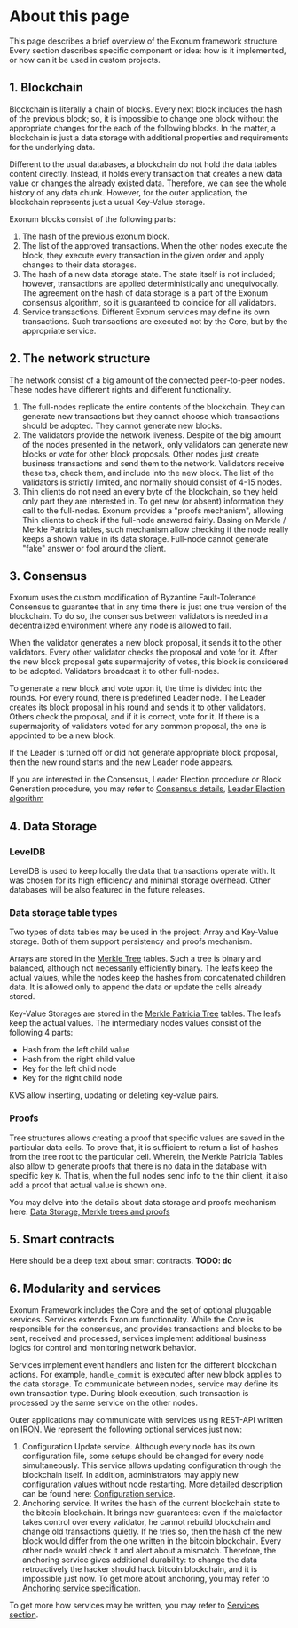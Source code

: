 # About this page

This page describes a brief overview of the Exonum framework structure.
Every section describes specific component or idea: how is it
implemented, or how can it be used in custom projects.

## 1. Blockchain

Blockchain is literally a chain of blocks. Every next block includes the
hash of the previous block; so, it is impossible to change one block
without the appropriate changes for the each of the following blocks. In
the matter, a blockchain is just a data storage with additional
properties and requirements for the underlying data.

Different to the usual databases, a blockchain do not hold the data
tables content directly. Instead, it holds every transaction that
creates a new data value or changes the already existed data. Therefore,
we can see the whole history of any data chunk. However, for the outer
application, the blockchain represents just a usual Key-Value storage.

Exonum blocks consist of the following parts:

1. The hash of the previous exonum block.
2. The list of the approved transactions. When the other nodes execute
  the block, they execute every transaction in the given order and apply
  changes to their data storages.
3. The hash of a new data storage state. The state itself is not
  included; however, transactions are applied deterministically and
  unequivocally. The agreement on the hash of data storage is a part of
  the Exonum consensus algorithm, so it is guaranteed to coincide for all
  validators.
4. Service transactions. Different Exonum services may define its own
  transactions. Such transactions are executed not by the Core, but by the
  appropriate service.

## 2. The network structure

The network consist of a big amount of the connected peer-to-peer nodes.
These nodes have different rights and different functionality.

1. The full-nodes replicate the entire contents of the blockchain. They
  can generate new transactions but they cannot choose which transactions
  should be adopted. They cannot generate new blocks.
2. The validators provide the network liveness. Despite of the big
  amount of the nodes presented in the network, only validators can
  generate new blocks or vote for other block proposals. Other nodes just
  create business transactions and send them to the network. Validators
  receive these txs, check them, and include into the new block. The list
  of the validators is strictly limited, and normally should consist of
  4-15 nodes.
3. Thin clients do not need an every byte of the blockchain, so they
  held only part they are interested in. To get new (or absent)
  information they call to the full-nodes. Exonum provides a "proofs
  mechanism", allowing Thin clients to check if the full-node answered
  fairly. Basing on Merkle / Merkle Patricia tables, such mechanism allow
  checking if the node really keeps a shown value in its data storage.
  Full-node cannot generate "fake" answer or fool around the client.

## 3. Consensus

Exonum uses the custom modification of Byzantine Fault-Tolerance
Consensus to guarantee that in any time there is just one true version
of the blockchain. To do so, the consensus between validators is needed
in a decentralized environment where any node is allowed to fail.

When the validator generates a new block proposal, it sends it to the
other validators. Every other validator checks the proposal and vote for
it. After the new block proposal gets supermajority of votes, this block
is considered to be adopted. Validators broadcast it to other
full-nodes.

To generate a new block and vote upon it, the time is divided into the
rounds. For every round, there is predefined Leader node. The Leader
creates its block proposal in his round and sends it to other
validators. Others check the proposal, and if it is correct, vote for
it. If there is a supermajority of validators voted for any common
proposal, the one is appointed to be a new block.

If the Leader is turned off or did not generate appropriate block
proposal, then the new round starts and the new Leader node appears.

If you are interested in the Consensus, Leader Election procedure or
Block Generation procedure, you may refer to [Consensus
details](../advanced/consensus/consensus), [Leader Election
algorithm](../advanced/consensus/leader-election)

## 4. Data Storage

### LevelDB

LevelDB is used to keep locally the data that transactions operate with.
It was chosen for its high efficiency and minimal storage overhead.
Other databases will be also featured in the future releases.

### Data storage table types

Two types of data tables may be used in the project: Array and Key-Value
storage. Both of them support persistency and proofs mechanism.

Arrays are stored in the [Merkle Tree](../advanced/merkle-index) tables.
Such a tree is binary and balanced, although not necessarily efficiently
binary. The leafs keep the actual values, while the nodes keep the
hashes from concatenated children data. It is allowed only to append the
data or update the cells already stored.

Key-Value Storages are stored in the [Merkle Patricia
Tree](../advanced/merkle-patricia-index) tables. The leafs keep the
actual values. The intermediary nodes values consist of the following 4
parts:

- Hash from the left child value
- Hash from the right child value
- Key for the left child node
- Key for the right child node

KVS allow inserting, updating or deleting key-value pairs.

### Proofs

Tree structures allows creating a proof that specific values are saved
in the particular data cells. To prove that, it is sufficient to return
a list of hashes from the tree root to the particular cell. Wherein, the
Merkle Patricia Tables also allow to generate proofs that there is no
data in the database with specific key `K`. That is, when the full nodes
send info to the thin client, it also add a proof that actual value is
shown one.

You may delve into the details about data storage and proofs mechanism
here: [Data Storage, Merkle trees and proofs](../architecture/storage)

## 5. Smart contracts

Here should be a deep text about smart contracts. **TODO: do**

## 6. Modularity and services

Exonum Framework includes the Core and the set of optional pluggable
services. Services extends Exonum functionality. While the Core is
responsible for the consensus, and provides transactions and blocks to
be sent, received and processed, services implement additional business
logics for control and monitoring network behavior.

Services implement event handlers and listen for the different
blockchain actions. For example, `handle_commit` is executed after new
block applies to the data storage. To communicate between nodes, service
may define its own transaction type. During block execution, such
transaction is processed by the same service on the other nodes.

Outer applications may communicate with services using REST-API written
on [IRON][iron]. We represent the following optional services just now:

1. Configuration Update service. Although every node has its own
  configuration file, some setups should be changed for every node
  simultaneously. This service allows updating configuration through the
  blockchain itself. In addition, administrators may apply new
  configuration values without node restarting. More detailed description
  can be found here: [Configuration
  service](../advanced/services/configuration).
2. Anchoring service. It writes the hash of the current blockchain state
  to the bitcoin blockchain. It brings new guarantees: even if the
  malefactor takes control over every validator, he cannot rebuild
  blockchain and change old transactions quietly. If he tries so, then the
  hash of the new block would differ from the one written in the bitcoin
  blockchain. Every other node would check it and alert about a mismatch.
  Therefore, the anchoring service gives additional durability: to change
  the data retroactively the hacker should hack bitcoin blockchain, and it
  is impossible just now. To get more about anchoring, you may refer to
  [Anchoring service specification](../advanced/services/anchoring.md).

To get more how services may be written, you may refer to [Services
section](../architecture/services).

[iron]: http://ironframework.io/

